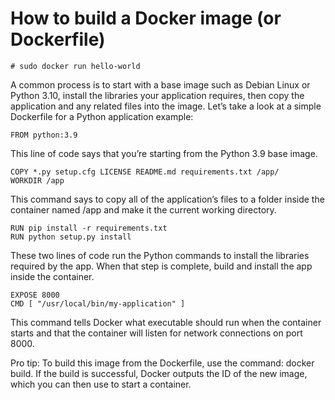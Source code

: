 # How to build a Docker image (or Dockerfile)


```
# sudo docker run hello-world
```

A common process is to start with a base image such as Debian Linux or Python 3.10, install the libraries your application requires, then copy the application and any related files into the image. Let’s take a look at a simple Dockerfile for a Python application example:

```
FROM python:3.9
```

This line of code says that you’re starting from the Python 3.9 base image.

```
COPY *.py setup.cfg LICENSE README.md requirements.txt /app/
WORKDIR /app
```

This command says to copy all of the application’s files to a folder inside the container named /app and make it the current working directory.

```
RUN pip install -r requirements.txt
RUN python setup.py install
```

These two lines of code run the Python commands to install the libraries required by the app. When that step is complete, build and install the app inside the container.

```
EXPOSE 8000
CMD [ "/usr/local/bin/my-application" ]
```

This command tells Docker what executable should run when the container starts and that the container will listen for network connections on port 8000.

Pro tip: To build this image from the Dockerfile, use the command: docker build. If the build is successful, Docker outputs the ID of the new image, which you can then use to start a container.